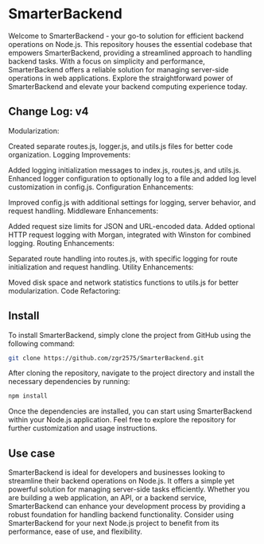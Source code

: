# SmarterBackend

Welcome to SmarterBackend - your go-to solution for efficient backend operations on Node.js. This repository houses the essential codebase that empowers SmarterBackend, providing a streamlined approach to handling backend tasks. With a focus on simplicity and performance, SmarterBackend offers a reliable solution for managing server-side operations in web applications. Explore the straightforward power of SmarterBackend and elevate your backend computing experience today.

## Change Log: v4

Modularization:

Created separate routes.js, logger.js, and utils.js files for better code organization.
Logging Improvements:

Added logging initialization messages to index.js, routes.js, and utils.js.
Enhanced logger configuration to optionally log to a file and added log level customization in config.js.
Configuration Enhancements:

Improved config.js with additional settings for logging, server behavior, and request handling.
Middleware Enhancements:

Added request size limits for JSON and URL-encoded data.
Added optional HTTP request logging with Morgan, integrated with Winston for combined logging.
Routing Enhancements:

Separated route handling into routes.js, with specific logging for route initialization and request handling.
Utility Enhancements:

Moved disk space and network statistics functions to utils.js for better modularization.
Code Refactoring:


## Install

To install SmarterBackend, simply clone the project from GitHub using the following command:

```bash
git clone https://github.com/zgr2575/SmarterBackend.git
```

After cloning the repository, navigate to the project directory and install the necessary dependencies by running:

```bash
npm install
```

Once the dependencies are installed, you can start using SmarterBackend within your Node.js application. Feel free to explore the repository for further customization and usage instructions.

## Use case

SmarterBackend is ideal for developers and businesses looking to streamline their backend operations on Node.js. It offers a simple yet powerful solution for managing server-side tasks efficiently. Whether you are building a web application, an API, or a backend service, SmarterBackend can enhance your development process by providing a robust foundation for handling backend functionality. Consider using SmarterBackend for your next Node.js project to benefit from its performance, ease of use, and flexibility.
